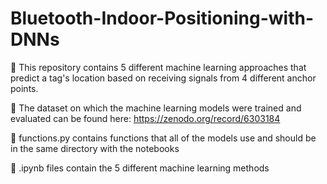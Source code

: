 # Bluetooth-Indoor-Positioning-with-DNNs
🔭 This repository contains 5 different machine learning approaches that predict a tag's location based on receiving signals from 4 different anchor points.

🔗 The dataset on which the machine learning models were trained and evaluated can be found here:
https://zenodo.org/record/6303184

🔬 functions.py contains functions that all of the models use and should be in the same directory with the notebooks

🔬 .ipynb files contain the 5 different machine learning methods
